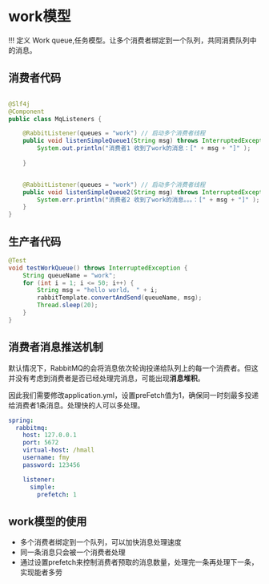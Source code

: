 # work模型

!!! 定义
    Work queue,任务模型。让多个消费者绑定到一个队列，共同消费队列中的消息。


## 消费者代码

```java

@Slf4j
@Component
public class MqListeners {

    @RabbitListener(queues = "work") // 启动多个消费者线程
    public void listenSimpleQueue1(String msg) throws InterruptedException {
        System.out.println("消费者1 收到了work的消息：[" + msg + "]" );
   
    }


    @RabbitListener(queues = "work") // 启动多个消费者线程
    public void listenSimpleQueue2(String msg) throws InterruptedException {
        System.err.println("消费者2 收到了work的消息。。。：[" + msg + "]" );
    }
}
```
## 生产者代码


```java
@Test
void testWorkQueue() throws InterruptedException {
    String queueName = "work";
    for (int i = 1; i <= 50; i++) {
        String msg = "hello world， " + i;
        rabbitTemplate.convertAndSend(queueName, msg);
        Thread.sleep(20);
    }
}
```


## 消费者消息推送机制
默认情况下，RabbitMQ的会将消息依次轮询投递给队列上的每一个消费者。但这并没有考虑到消费者是否已经处理完消息，可能出现**消息堆积**。

因此我们需要修改application.yml，设置preFetch值为1，确保同一时刻最多投递给消费者1条消息。处理快的人可以多处理。

```yaml
spring:
  rabbitmq:
    host: 127.0.0.1
    port: 5672
    virtual-host: /hmall
    username: fmy
    password: 123456

    listener:
      simple:
        prefetch: 1

```

## work模型的使用

- 多个消费者绑定到一个队列，可以加快消息处理速度
- 同一条消息只会被一个消费者处理
- 通过设置prefetch来控制消费者预取的消息数量，处理完一条再处理下一条，实现能者多劳
